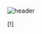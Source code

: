 ![header](https://capsule-render.vercel.app/api?type=waving&color=timeGradient&fontColor=d6ace6&animation=blink&height=300&section=header&text=MEM%20d&fontSize=30)






[!]
